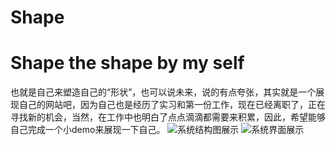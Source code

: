 # Shape
# Shape the shape by my self 
也就是自己来塑造自己的“形状”，也可以说未来，说的有点夸张，其实就是一个展现自己的网站吧，因为自己也是经历了实习和第一份工作，现在已经离职了，正在寻找新的机会，当然，在工作中也明白了点点滴滴都需要来积累，因此，希望能够自己完成一个小demo来展现一下自己。
![系统结构图展示](https://github.com/PythonScientists/Shape/blob/master/other/photo/未命名文件.png)
![系统界面展示](https://github.com/PythonScientists/Shape/blob/master/other/photo/content.png)

   
